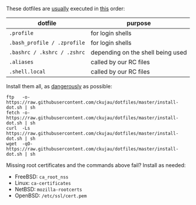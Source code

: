 These dotfiles are [usually](https://superuser.com/a/183980/218574 "Difference between .bashrc and .bash_profile") executed in [this](https://unix.stackexchange.com/a/71258/31256 "What should/shouldn't go in .zshenv, .zshrc, .zlogin, .zprofile, .zlogout?") order:

 dotfile                    | purpose
--------------------------- | -----------------------------------
`.profile`                  | for login shells
`.bash_profile / .zprofile` | for login shells
`.bashrc / .kshrc / .zshrc` | depending on the shell being used
`.aliases`                  | called by our RC files
`.shell.local`              | called by our RC files

Install them all, as [dangerously](https://unix.stackexchange.com/a/339276 "What's the difference between `curl | sh` and `sh -c “$(curl)”`?") as possible:

```
ftp   -o-  https://raw.githubusercontent.com/ckujau/dotfiles/master/install-dot.sh | sh
fetch -o-  https://raw.githubusercontent.com/ckujau/dotfiles/master/install-dot.sh | sh
curl  -Ls  https://raw.githubusercontent.com/ckujau/dotfiles/master/install-dot.sh | sh
wget  -qO- https://raw.githubusercontent.com/ckujau/dotfiles/master/install-dot.sh | sh
```

Missing root certificates and the commands above fail? Install as needed:

* FreeBSD: `ca_root_nss`
* Linux:   `ca-certificates`
* NetBSD:  `mozilla-rootcerts`
* OpenBSD: `/etc/ssl/cert.pem`